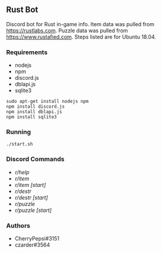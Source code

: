 ## Rust Bot

Discord bot for Rust in-game info. Item data was pulled from https://rustlabs.com. Puzzle data was pulled from https://www.rustafied.com. Steps listed are for Ubuntu 18.04.

### Requirements

* nodejs
* npm
* discord.js
* dblapi.js
* sqlite3
```
sudo apt-get install nodejs npm
npm install discord.js
npm install dblapi.js
npm install sqlite3
```

### Running

```
./start.sh
```

### Discord Commands

* *r/help*
* *r/item*
* *r/item [start]*
* *r/destr*
* *r/destr [start]*
* *r/puzzle*
* *r/puzzle [start]*

### Authors

* CherryPepsi#3151
* czarder#3564

